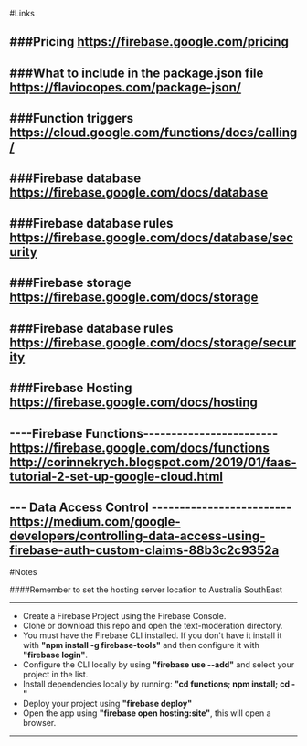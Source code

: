 #Links

###Pricing
https://firebase.google.com/pricing
--------------------------------------------------

###What to include in the package.json file
https://flaviocopes.com/package-json/
---------------------------------------------------

###Function triggers
https://cloud.google.com/functions/docs/calling/
--------------------------------------------------

###Firebase database 
https://firebase.google.com/docs/database
--------------------------------------------------

###Firebase database rules 
https://firebase.google.com/docs/database/security
-------------------------------------------------

###Firebase storage  
https://firebase.google.com/docs/storage
--------------------------------------------------

###Firebase database rules 
https://firebase.google.com/docs/storage/security
--------------------------------------------------

###Firebase Hosting 
https://firebase.google.com/docs/hosting
-------------------------------------------------

----Firebase Functions------------------------
https://firebase.google.com/docs/functions
http://corinnekrych.blogspot.com/2019/01/faas-tutorial-2-set-up-google-cloud.html
-----------------------------------------------

--- Data Access Control -------------------------
https://medium.com/google-developers/controlling-data-access-using-firebase-auth-custom-claims-88b3c2c9352a
-------------------------------------------------

#Notes

####Remember to set the hosting server location to Australia SouthEast

------------------------------------------------

* Create a Firebase Project using the Firebase Console.
* Clone or download this repo and open the text-moderation directory.
* You must have the Firebase CLI installed. If you don't have it install it with **"npm install -g firebase-tools"** and then configure it with **"firebase login"**.
* Configure the CLI locally by using **"firebase use --add"** and select your project in the list.
* Install dependencies locally by running: **"cd functions; npm install; cd -"**
* Deploy your project using **"firebase deploy"**
* Open the app using **"firebase open hosting:site"**, this will open a browser.

--------------------------------------------------




